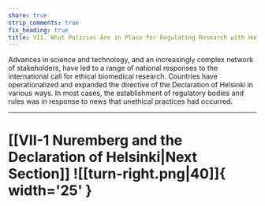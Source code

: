 ```yaml
---
share: true
strip_comments: true
fix_heading: true
title: VII. What Policies Are in Place for Regulating Research with Human Subjects?
---
```

Advances in science and technology, and an increasingly complex network of stakeholders, have led to a range of national responses to the international call for ethical biomedical research. Countries have operationalized and expanded the directive of the Declaration of Helsinki in various ways. In most cases, the establishment of regulatory bodies and rules was in response to news that unethical practices had occurred.



___

# [[VII-1 Nuremberg and the Declaration of Helsinki|Next Section]] ![[turn-right.png|40]]{ width='25' }